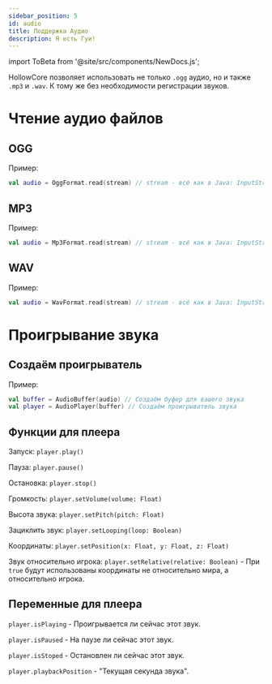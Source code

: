 ```yaml
---
sidebar_position: 5
id: audio
title: Поддержка Аудио
description: Я есть Гуи!
---
```


import ToBeta from '@site/src/components/NewDocs.js';

<ToBeta url='welcome' />

HollowCore позволяет использовать не только `.ogg` аудио, но и также `.mp3` и `.wav`. К тому же без необходимости регистрации звуков.

# Чтение аудио файлов

## OGG

Пример:
```kotlin
val audio = OggFormat.read(stream) // stream - всё как в Java: InputStream, поток ввода данных. 
```

## MP3

Пример:
```kotlin
val audio = Mp3Format.read(stream) // stream - всё как в Java: InputStream, поток ввода данных. 
```

## WAV

Пример:
```kotlin
val audio = WavFormat.read(stream) // stream - всё как в Java: InputStream, поток ввода данных. 
```

# Проигрывание звука

## Создаём проигрыватель

Пример:
```kotlin
val buffer = AudioBuffer(audio) // Создаём буфер для вашего звука
val player = AudioPlayer(buffer) // Создаём проигрыватель звука
```

## Функции для плеера

Запуск: `player.play()`

Пауза: `player.pause()`

Остановка: `player.stop()`

Громкость: `player.setVolume(volume: Float)`

Высота звука: `player.setPitch(pitch: Float)`

Зациклить звук: `player.setLooping(loop: Boolean)`

Координаты: `player.setPosition(x: Float, y: Float, z: Float)`

Звук относительно игрока: `player.setRelative(relative: Boolean)` - При `true` будут использованы координаты не относительно мира, а относительно игрока. 

## Переменные для плеера

`player.isPlaying` - Проигрывается ли сейчас этот звук.

`player.isPaused` - На паузе ли сейчас этот звук.

`player.isStoped` - Остановлен ли сейчас этот звук.

`player.playbackPosition` - "Текущая секунда звука".
